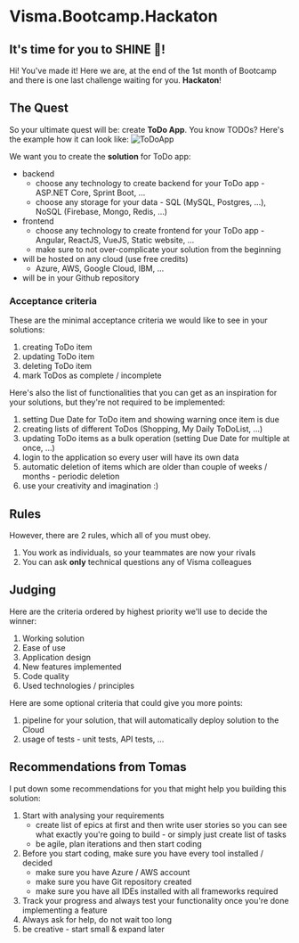 # Visma.Bootcamp.Hackaton

## It's time for you to SHINE 🎉!

Hi! You've made it! Here we are, at the end of the 1st month of Bootcamp and there is one last challenge waiting for you. **Hackaton**! 

## The Quest

So your ultimate quest will be: create **ToDo App**. You know TODOs? Here's the example how it can look like:
![ToDoApp](https://cdn.cosmicjs.com/fea1fd80-a3e8-11e9-adad-75a98c588768-ezgif-3-31af7f249fae.gif)

We want you to create the **solution** for ToDo app:
- backend
  - choose any technology to create backend for your ToDo app - ASP.NET Core, Sprint Boot, ...
  - choose any storage for your data - SQL (MySQL, Postgres, ...), NoSQL (Firebase, Mongo, Redis, ...)
- frontend
  - choose any technology to create frontend for your ToDo app - Angular, ReactJS, VueJS, Static website, ...
  - make sure to not over-complicate your solution from the beginning
- will be hosted on any cloud (use free credits)
  - Azure, AWS, Google Cloud, IBM, ...
- will be in your Github repository

### Acceptance criteria

These are the minimal acceptance criteria we would like to see in your solutions:

1. creating ToDo item
2. updating ToDo item
3. deleting ToDo item
4. mark ToDos as complete / incomplete

Here's also the list of functionalities that you can get as an inspiration for your solutions, but they're not required to be implemented:

1. setting Due Date for ToDo item and showing warning once item is due
2. creating lists of different ToDos (Shopping, My Daily ToDoList, ...)
3. updating ToDo items as a bulk operation (setting Due Date for multiple at once, ...)
4. login to the application so every user will have its own data
5. automatic deletion of items which are older than couple of weeks / months - periodic deletion
6. use your creativity and imagination :) 

## Rules

However, there are 2 rules, which all of you must obey. 

1. You work as individuals, so your teammates are now your rivals
2. You can ask **only** technical questions any of Visma colleagues

## Judging

Here are the criteria ordered by highest priority we'll use to decide the winner:

1. Working solution
2. Ease of use
3. Application design
4. New features implemented
5. Code quality
6. Used technologies / principles

Here are some optional criteria that could give you more points:

1. pipeline for your solution, that will automatically deploy solution to the Cloud
2. usage of tests - unit tests, API tests, ...

## Recommendations from Tomas

I put down some recommendations for you that might help you building this solution:

1. Start with analysing your requirements
   - create list of epics at first and then write user stories so you can see what exactly you're going to build - or simply just create list of tasks
   - be agile, plan iterations and then start coding
2. Before you start coding, make sure you have every tool installed / decided 
   - make sure you have Azure / AWS account
   - make sure you have Git repository created
   - make sure you have all IDEs installed with all frameworks required
3. Track your progress and always test your functionality once you're done implementing a feature
4. Always ask for help, do not wait too long 
5. be creative - start small & expand later

